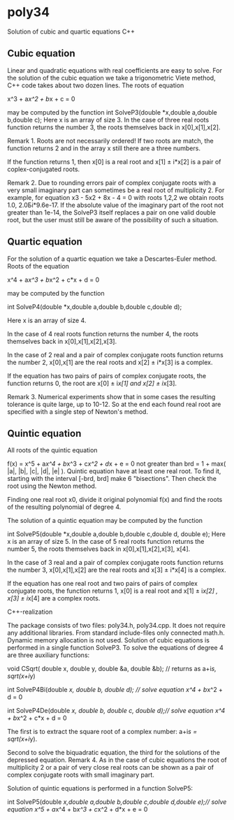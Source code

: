 # poly34
Solution of cubic and quartic equations C++

Cubic equation
--------------
Linear and quadratic equations with real coefficients are easy to solve. For the solution of the cubic equation we take a trigonometric Viete method, C++ code takes about two dozen lines. The roots of equation

x^3 + a*x^2 + b*x + c = 0

may be computed by the function
int   SolveP3(double *x,double a,double b,double c);
Here x is an array of size 3.
In the case of three real roots function returns the number 3, the roots themselves back in x[0],x[1],x[2].

Remark 1. Roots are not necessarily ordered!
If two roots are match, the function returns 2 and in the array x still there are a three numbers.

If the function returns 1, then x[0] is a real root and x[1] ± i*x[2] is a pair of coplex-conjugated roots.

Remark 2. Due to rounding errors pair of complex conjugate roots with a very small imaginary part can sometimes be a real root of multiplicity 2. For example, for equation x3 - 5x2 + 8x - 4 = 0 with roots 1,2,2 we obtain roots     1.0, 2.0Бi*9.6e-17. If the absolute value of the imaginary part of the root not greater than 1e-14, the SolveP3 itself replaces a pair on one valid double root, but the user must still be aware of the possibility of such a situation.

Quartic equation
----------------

For the solution of a quartic equation we take a Descartes-Euler method. Roots of the equation

x^4 + a*x^3 + b*x^2 + c*x + d = 0

may be computed by the function

int   SolveP4(double *x,double a,double b,double c,double d);

Here x is an array of size 4.

In the case of 4 real roots function returns the number 4, the roots themselves back in x[0],x[1],x[2],x[3].

In the case of 2 real and a pair of complex conjugate roots function returns the number 2, x[0],x[1] are the real roots and x[2] ± i*x[3] is a complex.

If the equation has two pairs of pairs of complex conjugate roots, the function returns 0, the root are x[0] ± i*x[1] and x[2] ± i*x[3].

Remark 3. Numerical experiments show that in some cases the resulting tolerance is quite large, up to 10-12. So at the end each found real root are specified with a single step of Newton's method.

Quintic equation
-----------------
All roots of the quintic equation

f(x) = x^5 + a*x^4 + b*x^3 + c*x^2 + d*x + e = 0
not greater than
brd = 1 + max( |a|, |b|, |c|, |d|, |e| ).
Quintic equation have at least one real root. To find it, starting with the interval [-brd, brd] make 6 "bisections". Then check the root using the Newton method.

Finding one real root x0, divide it original polynomial f(x) and find the roots of the resulting polynomial of degree 4.

The solution of a quintic equation may be computed by the function

int   SolveP5(double *x,double a,double b,double c,double d, double e);
Here x is an array of size 5.
In the case of 5 real roots function returns the number 5, the roots themselves back in x[0],x[1],x[2],x[3], x[4].

In the case of 3 real and a pair of complex conjugate roots function returns the number 3, x[0],x[1],x[2] are the real roots and x[3] ± i*x[4] is a complex.

If the equation has one real root and two pairs of pairs of complex conjugate roots, the function returns 1, x[0] is a real root and x[1] ± i*x[2] , x[3] ± i*x[4] are a complex roots.

C++-realization

The package consists of two files: poly34.h, poly34.cpp. It does not require any additional libraries. From standard include-files only connected math.h. Dynamic memory allocation is not used.
Solution of cubic equations is performed in a single function SolveP3. To solve the equations of degree 4 are three auxiliary functions:

void  CSqrt( double x, double y, double &a, double &b);  // returns as a+i*s,  sqrt(x+i*y)

int   SolveP4Bi(double *x, double b, double d);	         // solve equation x^4 + b*x^2 + d = 0

int   SolveP4De(double *x, double b, double c, double d);// solve equation x^4 + b*x^2 + c*x + d = 0

The first is to extract the square root of a complex number: a+i*s = sqrt(x+i*y).

Second to solve the biquadratic equation, the third for the solutions of the depressed equation.
Remark 4. As in the case of cubic equations the root of multiplicity 2 or a pair of very close real roots can be shown as a pair of complex conjugate roots with small imaginary part.

Solution of quintic equations is performed in a function SolveP5:

int   SolveP5(double *x,double a,double b,double c,double d,double e);// solve equation x^5 + a*x^4 + b*x^3 + c*x^2 + d*x + e = 0
